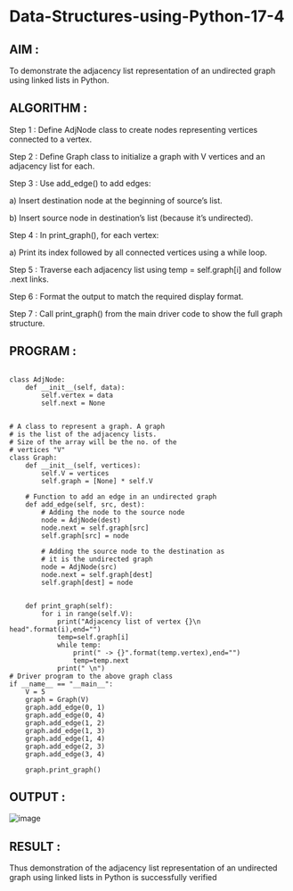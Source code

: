 # Data-Structures-using-Python-17-4

## AIM :

To demonstrate the adjacency list representation of an undirected graph using linked lists in Python.

## ALGORITHM :

Step 1 : Define AdjNode class to create nodes representing vertices connected to a vertex.

Step 2 : Define Graph class to initialize a graph with V vertices and an adjacency list for each.

Step 3 : Use add_edge() to add edges:

a) Insert destination node at the beginning of source’s list.

b) Insert source node in destination’s list (because it’s undirected).

Step 4 : In print_graph(), for each vertex:

a) Print its index followed by all connected vertices using a while loop.

Step 5 : Traverse each adjacency list using temp = self.graph[i] and follow .next links.

Step 6 : Format the output to match the required display format.

Step 7 : Call print_graph() from the main driver code to show the full graph structure.

## PROGRAM :
```

class AdjNode:
	def __init__(self, data):
		self.vertex = data
		self.next = None


# A class to represent a graph. A graph
# is the list of the adjacency lists.
# Size of the array will be the no. of the
# vertices "V"
class Graph:
	def __init__(self, vertices):
		self.V = vertices
		self.graph = [None] * self.V

	# Function to add an edge in an undirected graph
	def add_edge(self, src, dest):
		# Adding the node to the source node
		node = AdjNode(dest)
		node.next = self.graph[src]
		self.graph[src] = node

		# Adding the source node to the destination as
		# it is the undirected graph
		node = AdjNode(src)
		node.next = self.graph[dest]
		self.graph[dest] = node

	
	def print_graph(self):
	    for i in range(self.V):
	        print("Adjacency list of vertex {}\n head".format(i),end="")
	        temp=self.graph[i]
	        while temp:
	            print(" -> {}".format(temp.vertex),end="")
	            temp=temp.next
	        print(" \n")
# Driver program to the above graph class
if __name__ == "__main__":
	V = 5
	graph = Graph(V)
	graph.add_edge(0, 1)
	graph.add_edge(0, 4)
	graph.add_edge(1, 2)
	graph.add_edge(1, 3)
	graph.add_edge(1, 4)
	graph.add_edge(2, 3)
	graph.add_edge(3, 4)

	graph.print_graph()
```


## OUTPUT :

![image](https://github.com/user-attachments/assets/15e35e84-b75a-4bda-8ab9-e30a1c35ff40)

## RESULT :

Thus demonstration of the adjacency list representation of an undirected graph using linked lists in Python is successfully verified
